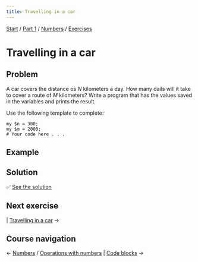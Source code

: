 ```yaml
---
title: Travelling in a car
---
```


[Start](/raku-course/) / [Part 1](/raku-course/part1) / [Numbers](/raku-course/numbers) / [Exercises](/raku-course/numbers/exercises)

# Travelling in a car

## Problem

A car covers the distance os _N_ kilometers a day. How many dails will it take to cover a route of _M_ kilometers? Write a program that has the values saved in the variables and prints the result.

Use the following template to complete:

    my $n = 300;
    my $m = 2000;
    # Your code here . . .

## Example



## Solution

✅ [See the solution](solution)

## Next exercise

| [Travelling in a car](/raku-course/numbers/exercises/travelling-car) →

## Course navigation

← [Numbers](/raku-course/numbers) / [Operations with numbers](/raku-course/numbers/operations) | [Code blocks](/raku-course/code-blocks) →
